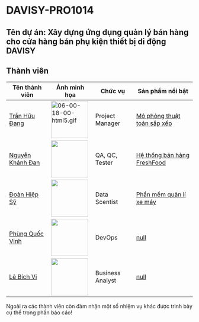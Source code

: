 # DAVISY-PRO1014

## Tên dự án: Xây dựng ứng dụng quản lý bán hàng cho cửa hàng bán phụ kiện thiết bị di động DAVISY


## Thành viên
| Tên thành viên                                             | Ảnh minh họa                                                                                       | Chức vụ                  | Sản phẩm nổi bật  |
| -----------------------------------------------------------| ---------------------------------------------------------------------------------------------------| ------------------------ | ----------------- |
| [Trần Hữu Đang](https://github.com/Theanishtar)            | <img src="https://raw.githubusercontent.com/echhoclaptrinh/Image/main/gif-flog/Excited%20Pepe%20Sticker%20-%20Excited%20Pepe%20Sabers%20-%20Discover%20_%20Share%20GIFs.gif" title="" alt="06-00-18-00-html5.gif" width="100"> | Project Manager          | [Mô phỏng thuật toán sắp xếp](https://github.com/TheanIshtar/simulation-sort-algorithm)              |
| [Nguyễn Khánh Đan](https://github.com/nguyenkhanhdan)      | <img src="https://raw.githubusercontent.com/echhoclaptrinh/Image/main/gif-flog/4638677_4OEPMsV.gif" width="100"> | QA, QC, Tester           | [Hệ thống bán hàng FreshFood](https://github.com/NguyenKhanhDan/FreshFood)              |
| [Đoàn Hiệp Sỹ](https://github.com/DoanSy166)               | <img src="https://raw.githubusercontent.com/echhoclaptrinh/Image/main/gif-flog//Peeposhortonagoose%20Running%20Sticker%20-%20Peeposhortonagoose%20Goose%20Running%20-%20Discover%20_%20Share%20GIFs.gif" width="100">                        | Data Scentist            | [Phần mềm quản lí xe máy](https://github.com/DoanSy16/biker-shop-manager)              |
| [Phùng Quốc Vinh](https://github.com/Dinhisme)             | <img src="https://raw.githubusercontent.com/echhoclaptrinh/Image/main/gif-flog/835405.gif" width="100">                        | DevOps                   | [null](github.com)             |
| [Lê Bích Vi](https://github.com/TheBank0911)               | <img src="https://raw.githubusercontent.com/echhoclaptrinh/Image/main/gif-flog/zQRCHEK.gif" width="100">    | Business Analyst         | [null](github.com)              |

Ngoài ra các thành viên còn đảm nhận một số nhiệm vụ khác được trình bày cụ thể trong phần báo cáo!
